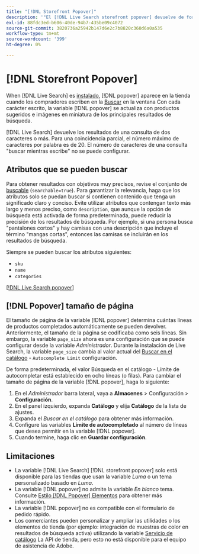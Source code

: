 ```yaml
---
title: "[!DNL Storefront Popover]"
description: '"El [!DNL Live Search storefront popover] devuelve de forma dinámica productos sugeridos y miniaturas".'
exl-id: 88fdc3ed-b606-40de-94b7-435be09c4072
source-git-commit: 3820736a25942b147d6e2c7b8820c360d6a0a535
workflow-type: tm+mt
source-wordcount: '399'
ht-degree: 0%

---
```


# [!DNL Storefront Popover]

When [!DNL Live Search] es [instalado](install.md), [!DNL popover] aparece en la tienda cuando los compradores escriben en la [Buscar](https://experienceleague.adobe.com/docs/commerce-admin/catalog/catalog/search/search.html#quick-search) en la ventana Con cada carácter escrito, la variable [!DNL popover] se actualiza con productos sugeridos e imágenes en miniatura de los principales resultados de búsqueda.

[!DNL Live Search] devuelve los resultados de una consulta de dos caracteres o más. Para una coincidencia parcial, el número máximo de caracteres por palabra es de 20. El número de caracteres de una consulta &quot;buscar mientras escribe&quot; no se puede configurar.

## Atributos que se pueden buscar

Para obtener resultados con objetivos muy precisos, revise el conjunto de [buscable](https://experienceleague.adobe.com/docs/commerce-admin/catalog/product-attributes/product-attributes.html) (`searchable=true`). Para garantizar la relevancia, haga que los atributos solo se puedan buscar si contienen contenido que tenga un significado claro y conciso. Evite utilizar atributos que contengan texto más largo y menos preciso, como `description`, que aunque la opción de búsqueda está activada de forma predeterminada, puede reducir la precisión de los resultados de búsqueda. Por ejemplo, si una persona busca &quot;pantalones cortos&quot; y hay camisas con una descripción que incluye el término &quot;mangas cortas&quot;, entonces las camisas se incluirán en los resultados de búsqueda.

Siempre se pueden buscar los atributos siguientes:

* `sku`
* `name`
* `categories`

[[!DNL Live Search popover]](assets/storefront-search-as-you-type.png)

## [!DNL Popover] tamaño de página

El tamaño de página de la variable [!DNL popover] determina cuántas líneas de productos completados automáticamente se pueden devolver. Anteriormente, el tamaño de la página se codificaba como seis líneas. Sin embargo, la variable `page_size` ahora es una configuración que se puede configurar desde la variable *Administrador*. Durante la instalación de Live Search, la variable `page_size` cambia al valor actual del [Buscar en el catálogo](https://experienceleague.adobe.com/docs/commerce-admin/config/catalog/catalog.html) - `Autocomplete Limit` configuración.

De forma predeterminada, el valor Búsqueda en el catálogo - Límite de autocompletar está establecido en ocho líneas (o filas). Para cambiar el tamaño de página de la variable [!DNL popover], haga lo siguiente:

1. En el *Administrador* barra lateral, vaya a **Almacenes** > Configuración > **Configuración**.
1. En el panel izquierdo, expanda **Catálogo** y elija **Catálogo** de la lista de ajustes.
1. Expanda el *Buscar en el catálogo* para obtener más información.
1. Configure las variables **Límite de autocompletado** al número de líneas que desea permitir en la variable [!DNL popover].
1. Cuando termine, haga clic en **Guardar configuración**.

## Limitaciones

* La variable [!DNL Live Search] [!DNL storefront popover] solo está disponible para las tiendas que usan la variable *Luma* o un tema personalizado basado en *Luma*.
* La variable [!DNL popover] no admite la variable *En blanco* tema. Consulte [Estilo [!DNL Popover] Elementos](storefront-popover-styling.md) para obtener más información.
* La variable [!DNL popover] no es compatible con el formulario de pedido rápido.
* Los comerciantes pueden personalizar y ampliar las utilidades o los elementos de tienda (por ejemplo: integración de muestras de color en resultados de búsqueda activa) utilizando la variable [Servicio de catálogo](../catalog-service/overview.md) La API de tienda, pero esto no está disponible para el equipo de asistencia de Adobe.
